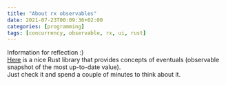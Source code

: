 ```yaml
---
title: "About rx observables"
date: 2021-07-23T00:09:36+02:00
categories: [programming]
tags: [concurrency, observable, rx, ui, rust]
---
```

Information for reflection :)  
[Here](https://github.com/edgeandnode/eventuals) is a nice Rust library that provides concepts of eventuals (observable snapshot of the most up-to-date value).  
Just check it and spend a couple of minutes to think about it.
